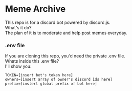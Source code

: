 # Meme Archive
This repo is for a discord bot powered by discord.js.<br>
What's it do?<br>
The plan of it is to moderate and help post memes everyday.

### .env file
If you are cloning this repo, you'd need the private .env file.<br>
Whats inside this .env file?<br>
I'll show you:
```log
TOKEN=[insert bot's token here]
owners=[insert array of owner's discord ids here]
prefix=[instert global prefix of bot here]
```
